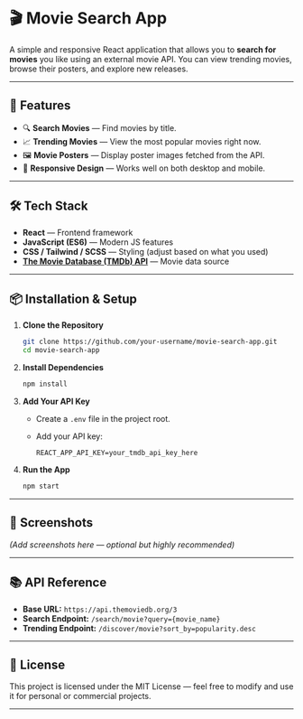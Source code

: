 # 🎬 Movie Search App

A simple and responsive React application that allows you to **search for movies** you like using an external movie API. You can view trending movies, browse their posters, and explore new releases.

---

## 🚀 Features

* 🔍 **Search Movies** — Find movies by title.
* 📈 **Trending Movies** — View the most popular movies right now.
* 🖼 **Movie Posters** — Display poster images fetched from the API.
* 📱 **Responsive Design** — Works well on both desktop and mobile.

---

## 🛠️ Tech Stack

* **React** — Frontend framework
* **JavaScript (ES6)** — Modern JS features
* **CSS / Tailwind / SCSS** — Styling (adjust based on what you used)
* **[The Movie Database (TMDb) API](https://www.themoviedb.org/documentation/api)** — Movie data source

---

## 📦 Installation & Setup

1. **Clone the Repository**

   ```bash
   git clone https://github.com/your-username/movie-search-app.git
   cd movie-search-app
   ```

2. **Install Dependencies**

   ```bash
   npm install
   ```

3. **Add Your API Key**

   * Create a `.env` file in the project root.
   * Add your API key:

     ```env
     REACT_APP_API_KEY=your_tmdb_api_key_here
     ```

4. **Run the App**

   ```bash
   npm start
   ```

---

## 📸 Screenshots

*(Add screenshots here — optional but highly recommended)*

---

## 📚 API Reference

* **Base URL:** `https://api.themoviedb.org/3`
* **Search Endpoint:** `/search/movie?query={movie_name}`
* **Trending Endpoint:** `/discover/movie?sort_by=popularity.desc`

---

## 📜 License

This project is licensed under the MIT License — feel free to modify and use it for personal or commercial projects.

---

